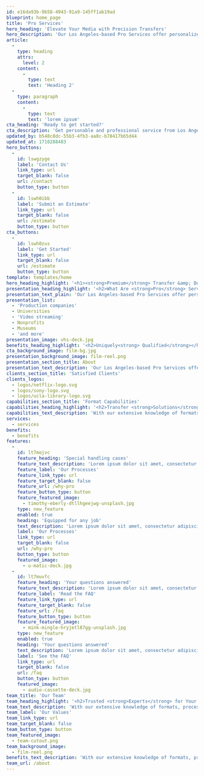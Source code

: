 ```yaml
---
id: e16da93b-9b58-4943-91a9-145ff1ab19ad
blueprint: home_page
title: 'Pro Services'
hero_heading: 'Elevate Your Media with Precision Transfers'
hero_description: 'Our Los Angeles-based Pro Services offer personalized, high-quality solutions for industry-focused requests. Let our dedicated team prepare your media collection for professional or archival use.'
article:
  -
    type: heading
    attrs:
      level: 2
    content:
      -
        type: text
        text: 'Heading 2'
  -
    type: paragraph
    content:
      -
        type: text
        text: 'lorem ipsum'
cta_heading: 'Ready to get started?'
cta_description: 'Get personable and professional service from Los Angeles Video Transfer Service for your next media transfer project.'
updated_by: b548c8dc-55b3-4fb3-aa8c-b78417b65d44
updated_at: 1710288483
hero_buttons:
  -
    id: lswgzyge
    label: 'Contact Us'
    link_type: url
    target_blank: false
    url: /contact
    button_type: button
  -
    id: lswh0ibb
    label: 'Submit an Estimate'
    link_type: url
    target_blank: false
    url: /estimate
    button_type: button
cta_buttons:
  -
    id: lswh0zus
    label: 'Get Started'
    link_type: url
    target_blank: false
    url: /estimate
    button_type: button
template: templates/home
hero_heading_highlight: '<h1><strong>Premium</strong> Transfer &amp; Duplication <strong>Services</strong></h1>'
presentation_heading_highlight: '<h2>What Are <strong>Pro</strong> Services?</h2>'
presentation_text_plain: 'Our Los Angeles-based Pro Services offer personalized, high-quality solutions for industry-focused requests. Let our dedicated team prepare your media collection for professional or archival use.'
presentation_list:
  - 'Production companies'
  - Universities
  - 'Video streaming'
  - Nonprofits
  - Museums
  - 'and more'
presentation_image: vhs-deck.jpg
benefits_heading_highlight: '<h2>Uniquely<strong> Qualified</strong></h2>'
cta_background_image: film-bg.jpg
presentation_background_image: film-reel.png
presentation_section_title: About
presentation_text_description: 'Our Los Angeles-based Pro Services offer personalized, high-quality solutions for industry-focused requests. Let our dedicated team prepare your media collection for professional or archival use.'
clients_section_title: 'Satisfied Clients'
clients_logos:
  - logos/netflix-logo.svg
  - logos/sony-logo.svg
  - logos/ucla-library-logo.svg
capabilities_section_title: 'Format Capabilities'
capabilities_heading_highlight: '<h2>Transfer <strong>Solutions</strong> for <br><strong>Any</strong> Media Type</h2>'
capabilities_text_description: 'With our extensive knowledge of formats, processes, and techniques, we can help you with any type of transfer.'
services:
  - services
benefits:
  - benefits
features:
  -
    id: lt7mojvc
    feature_heading: 'Special handling cases'
    feature_text_description: 'Lorem ipsum dolor sit amet, consectetur adipiscing elit, sed do eiusmod tempor incididunt ut labore et dolore magna aliqua. Ut enim ad minim veniam'
    feature_label: 'Our Processes'
    feature_link_type: url
    feature_target_blank: false
    feature_url: /why-pro
    feature_button_type: button
    feature_featured_image:
      - timothy-eberly-dtllhgeejwg-unsplash.jpg
    type: new_feature
    enabled: true
    heading: 'Equipped for any job'
    text_description: 'Lorem ipsum dolor sit amet, consectetur adipiscing elit, sed do eiusmod tempor incididunt ut labore et dolore magna aliqua. Ut enim ad minim veniam'
    label: 'Our Processes'
    link_type: url
    target_blank: false
    url: /why-pro
    button_type: button
    featured_image:
      - u-matic-deck.jpg
  -
    id: lt7muvfc
    feature_heading: 'Your questions answered'
    feature_text_description: 'Lorem ipsum dolor sit amet, consectetur adipiscing elit, sed do eiusmod tempor incididunt ut labore et dolore magna aliqua. Ut enim ad minim veniam'
    feature_label: 'Read the FAQ'
    feature_link_type: url
    feature_target_blank: false
    feature_url: /faq
    feature_button_type: button
    feature_featured_image:
      - mink-mingle-hryjetl87gg-unsplash.jpg
    type: new_feature
    enabled: true
    heading: 'Your questions answered'
    text_description: 'Lorem ipsum dolor sit amet, consectetur adipiscing elit, sed do eiusmod tempor incididunt ut labore et dolore magna aliqua. Ut enim ad minim veniam, lorem ipsum dolor sit amet.'
    label: 'See the FAQ'
    link_type: url
    target_blank: false
    url: /faq
    button_type: button
    featured_image:
      - audio-cassette-deck.jpg
team_title: 'Our Team'
team_heading_highlight: '<h2>Trusted <strong>Experts</strong> for Your <strong>Media</strong> Projects</h2>'
team_text_description: 'With our extensive knowledge of formats, processes, and techniques, we can help you with any type of transfer.'
team_label: 'Our Values'
team_link_type: url
team_target_blank: false
team_button_type: button
team_featured_image:
  - team-cutout.png
team_background_image:
  - film-reel.png
benefits_text_description: 'With our extensive knowledge of formats, processes, and techniques, we can help you with any type of transfer.'
team_url: /about
---
```

